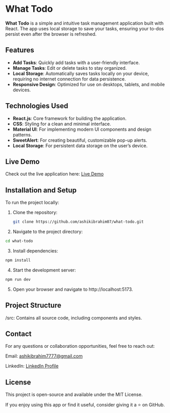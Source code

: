 # What Todo  

**What Todo** is a simple and intuitive task management application built with React. The app uses local storage to save your tasks, ensuring your to-dos persist even after the browser is refreshed.  

## Features  
- **Add Tasks**: Quickly add tasks with a user-friendly interface.  
- **Manage Tasks**: Edit or delete tasks to stay organized.  
- **Local Storage**: Automatically saves tasks locally on your device, requiring no internet connection for data persistence.  
- **Responsive Design**: Optimized for use on desktops, tablets, and mobile devices.  

## Technologies Used  
- **React.js**: Core framework for building the application.  
- **CSS**: Styling for a clean and minimal interface.
- **Material UI**: For implementing modern UI components and design patterns.
- **SweetAlert**: For creating beautiful, customizable pop-up alerts.
- **Local Storage**: For persistent data storage on the user’s device.  

## Live Demo  
Check out the live application here: [Live Demo](https://what-todo-v1.vercel.app/)  

## Installation and Setup  
To run the project locally:  

1. Clone the repository:  
   ```bash
   git clone https://github.com/ashikibrahim07/what-todo.git
   ```

2. Navigate to the project directory:
  ```bash
  cd what-todo
  ```

3. Install dependencies:
  ```bash
  npm install
  ```

4. Start the development server:
  ```bash
  npm run dev
  ```

5. Open your browser and navigate to http://localhost:5173.

## Project Structure
/src: Contains all source code, including components and styles.

## Contact
For any questions or collaboration opportunities, feel free to reach out:

Email: ashikibrahim7777@gmail.com

LinkedIn: [LinkedIn Profile](https://www.linkedin.com/in/ashik-ibrahim-s/)

## License
This project is open-source and available under the MIT License.

If you enjoy using this app or find it useful, consider giving it a ⭐️ on GitHub.

